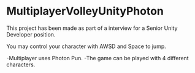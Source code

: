 # MultiplayerVolleyUnityPhoton

This project has been made as part of a interview for a Senior Unity Developer position.

You may control your character with AWSD and Space to jump.

-Multiplayer uses Photon Pun.
-The game can be played with 4 different characters.
